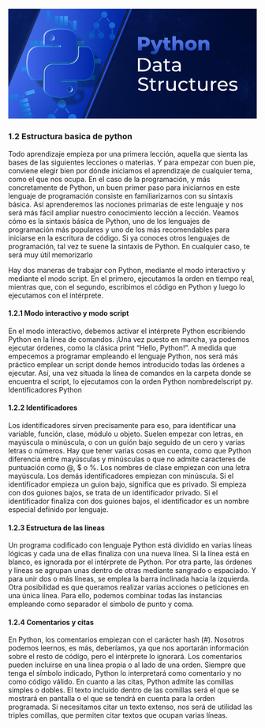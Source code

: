 ![ python](/assets/structure.png)







### 1.2 Estructura basica de python

Todo aprendizaje empieza por una primera lección, aquella que sienta las bases de las siguientes lecciones o materias. Y para empezar con buen pie, conviene elegir bien por dónde iniciamos el aprendizaje de cualquier tema, como el que nos ocupa.
En el caso de la programación, y más concretamente de Python, un buen primer paso para iniciarnos en este lenguaje de programación consiste en familiarizarnos con su sintaxis básica. Así aprenderemos las nociones primarias de este lenguaje y nos será más fácil ampliar nuestro conocimiento lección a lección.
Veamos cómo es la sintaxis básica de Python, uno de los lenguajes de programación más populares y uno de los más recomendables para iniciarse en la escritura de código. Si ya conoces otros lenguajes de programación, tal vez te suene la sintaxis de Python. En cualquier caso, te será muy útil memorizarlo


Hay dos maneras de trabajar con Python, mediante el modo interactivo y mediante el modo script. En el primero, ejecutamos la orden en tiempo real, mientras que, con el segundo, escribimos el código en Python y luego lo ejecutamos con el intérprete.
#### 1.2.1 Modo interactivo y modo script
En el modo interactivo, debemos activar el intérprete Python escribiendo Python en la línea de comandos. ¡Una vez puesto en marcha, ya podemos ejecutar órdenes, como la clásica print “Hello, Python!”.
A medida que empecemos a programar empleando el lenguaje Python, nos será más práctico emplear un script donde hemos introducido todas las órdenes a ejecutar. Así, una vez situada la línea de comandos en la carpeta donde se encuentra el script, lo ejecutamos con la orden Python nombredelscript py.
Identificadores Python

#### 1.2.2 Identificadores 
Los identificadores sirven precisamente para eso, para identificar una variable, función, clase, módulo u objeto. Suelen empezar con letras, en mayúscula o minúscula, o con un guión bajo seguido de un cero y varias letras o números.
Hay que tener varias cosas en cuenta, como que Python diferencia entre mayúsculas y minúsculas o que no admite caracteres de puntuación como @, $ o %.
Los nombres de clase empiezan con una letra mayúscula. Los demás identificadores empiezan con minúscula. Si el identificador empieza un guion bajo, significa que es privado. Si empieza con dos guiones bajos, se trata de un identificador privado. Si el identificador finaliza con dos guiones bajos, el identificador es un nombre especial definido por lenguaje.
#### 1.2.3 Estructura de las líneas
Un programa codificado con lenguaje Python está dividido en varias líneas lógicas y cada una de ellas finaliza con una nueva línea. Si la línea está en blanco, es ignorada por el intérprete de Python.
Por otra parte, las órdenes y líneas se agrupan unas dentro de otras mediante sangrado o espaciado. Y para unir dos o más líneas, se emplea la barra inclinada hacia la izquierda.
Otra posibilidad es que queramos realizar varias acciones o peticiones en una única línea. Para ello, podemos combinar todas las instancias empleando como separador el símbolo de punto y coma.

#### 1.2.4 Comentarios y citas
En Python, los comentarios empiezan con el carácter hash (#). Nosotros podemos leernos, es más, deberíamos, ya que nos aportarán información sobre el resto de código, pero el intérprete lo ignorará.
Los comentarios pueden incluirse en una línea propia o al lado de una orden. Siempre que tenga el símbolo indicado, Python lo interpretará como comentario y no como código válido.
En cuanto a las citas, Python admite las comillas simples o dobles. El texto incluido dentro de las comillas será el que se mostrará en pantalla o el que se tendrá en cuenta para la orden programada. Si necesitamos citar un texto extenso, nos será de utilidad las triples comillas, que permiten citar textos que ocupan varias líneas.
